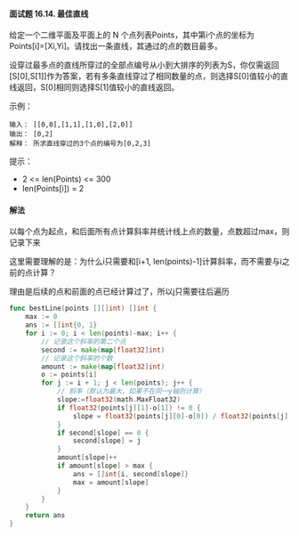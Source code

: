 #### 面试题 16.14. 最佳直线

给定一个二维平面及平面上的 N 个点列表Points，其中第i个点的坐标为Points[i]=[Xi,Yi]。请找出一条直线，其通过的点的数目最多。

设穿过最多点的直线所穿过的全部点编号从小到大排序的列表为S，你仅需返回[S[0],S[1]]作为答案，若有多条直线穿过了相同数量的点，则选择S[0]值较小的直线返回，S[0]相同则选择S[1]值较小的直线返回。

示例：
```
输入： [[0,0],[1,1],[1,0],[2,0]]
输出： [0,2]
解释： 所求直线穿过的3个点的编号为[0,2,3]
```
提示：

- 2 <= len(Points) <= 300
- len(Points[i]) = 2

#### 解法
以每个点为起点，和后面所有点计算斜率并统计线上点的数量，点数超过max，则记录下来

这里需要理解的是：为什么i只需要和[i+1, len(points)-1]计算斜率，而不需要与i之前的点计算？

理由是后续的点和前面的点已经计算过了，所以j只需要往后遍历
 
```go
func bestLine(points [][]int) []int {
    max := 0
    ans := []int{0, 1}
    for i := 0; i < len(points)-max; i++ {
        // 记录这个斜率的第二个点
        second := make(map[float32]int)
        // 记录这个斜率的个数
        amount := make(map[float32]int)
        o := points[i]
        for j := i + 1; j < len(points); j++ {
            // 斜率（默认为最大，如果不在同一y轴则计算）
            slope:=float32(math.MaxFloat32)
            if float32(points[j][1]-o[1]) != 0 {
                slope = float32(points[j][0]-o[0]) / float32(points[j][1]-o[1])
            }
            if second[slope] == 0 {
                second[slope] = j
            }
            amount[slope]++
            if amount[slope] > max {
                ans = []int{i, second[slope]}
                max = amount[slope]
            }
        }   
    }
    return ans
}
```